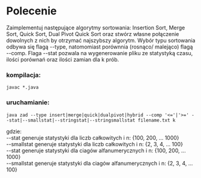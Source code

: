 # Polecenie
Zaimplementuj następujące algorytmy sortowania: Insertion Sort, Merge Sort, Quick Sort, Dual Pivot Quick Sort oraz
stwórz własne połączenie dowolnych z nich by otrzymać najszybszy algorytm. Wybór typu sortowania odbywa się flagą --type,
natomomiast porównnia (rosnąco/ malejąco) flagą --comp. Flaga --stat pozwala na wygenerowanie pliku ze statystyką czasu,
ilości porównań oraz ilości zamian dla k prób.

### kompilacja:
	javac *.java
### uruchamianie:
	java zad --type insert|merge|quick|dualpivot|hybrid --comp '<='|'>=' --stat|--smallstat|--stringstat|--stringsmallstat filename.txt k
gdzie: </br>
	--stat generuje statystyki dla liczb całkowitych i n: {100, 200, ... 1000} </br>
	--smallstat generuje statystyki dla liczb całkowitych i n: {2, 3, 4, ... 100} </br>
	--stat generuje statystyki dla ciagów alfanumerycznych i n: {100, 200, ... 1000} </br>
	--smallstat generuje statystyki dla ciagów alfanumerycznych i n: {2, 3, 4, ... 100} </br>
